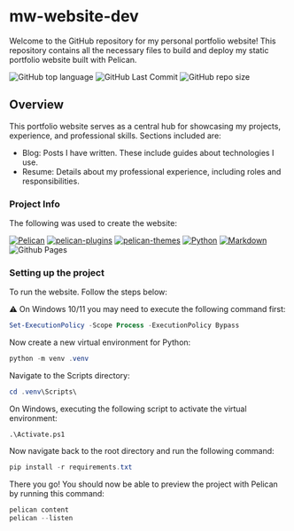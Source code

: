 # mw-website-dev

Welcome to the GitHub repository for my personal portfolio website! This repository contains all the necessary files to build and deploy my static portfolio website built with Pelican.

![GitHub top language](https://img.shields.io/github/languages/top/Xata/mw-website-dev?style=for-the-badge)
![GitHub Last Commit](https://img.shields.io/github/last-commit/Xata/mw-website-dev?style=for-the-badge)
![GitHub repo size](https://img.shields.io/github/repo-size/Xata/mw-website-dev?style=for-the-badge)

## Overview

This portfolio website serves as a central hub for showcasing my projects, experience, and professional skills. Sections included are:

- Blog: Posts I have written. These include guides about technologies I use.
- Resume: Details about my professional experience, including roles and responsibilities.

### Project Info

The following was used to create the website:

[![Pelican](https://img.shields.io/static/v1?style=for-the-badge&message=pelican&color=14A0C4&logo=Pelican&logoColor=FFFFFF&label=)](https://github.com/getpelican/pelican)
[![pelican-plugins](https://img.shields.io/static/v1?style=for-the-badge&message=pelican-plugins&color=14A0C4&logo=GitHub&logoColor=FFFFFF&label=)](https://github.com/getpelican/pelican-plugins/tree/master)
[![pelican-themes](https://img.shields.io/static/v1?style=for-the-badge&message=pelican-themes&color=14A0C4&logo=GitHub&logoColor=FFFFFF&label=)](https://github.com/getpelican/pelican-themes/tree/master/pelican-bootstrap3)
[![Python](https://img.shields.io/badge/python-3670A0?style=for-the-badge&logo=python&logoColor=ffdd54)](https://www.python.org/)
[![Markdown](https://img.shields.io/badge/markdown-%23000000.svg?style=for-the-badge&logo=markdown&logoColor=white)](https://daringfireball.net/projects/markdown/)
![Github Pages](https://img.shields.io/badge/github%20pages-121013?style=for-the-badge&logo=github&logoColor=white)

### Setting up the project 

To run the website. Follow the steps below:

⚠️ On Windows 10/11 you may need to execute the following command first:
```powershell
Set-ExecutionPolicy -Scope Process -ExecutionPolicy Bypass
```

Now create a new virtual environment for Python:
```powershell
python -m venv .venv
```

Navigate to the Scripts directory:
```powershell
cd .venv\Scripts\
```

On Windows, executing the following script to activate the virtual environment:
```powerhsell
.\Activate.ps1
```

Now navigate back to the root directory and run the following command:
```powershell
pip install -r requirements.txt
```

There you go! You should now be able to preview the project with Pelican by running this command:
```python
pelican content
pelican --listen
```


